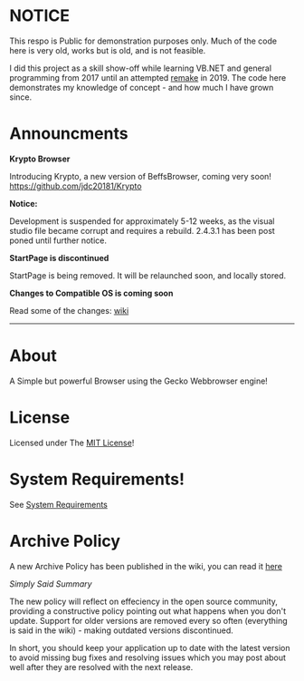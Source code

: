 # NOTICE

This respo is Public for demonstration purposes only. Much of the code here is very old, works but is old, and is not feasible. 

I did this project as a skill show-off while learning VB.NET and general programming from 2017 until an attempted [remake](https://github.com/jdc20181/Krypto-Browser) in 2019. The code here demonstrates my knowledge of concept - and how much I have grown since. 


# Announcments


**Krypto Browser**

Introducing Krypto, a new version of BeffsBrowser, coming very soon! 
https://github.com/jdc20181/Krypto




**Notice:** 

Development is suspended for approximately 5-12 weeks, as the visual studio file became corrupt and requires a rebuild. 2.4.3.1 has been post poned until further notice. 





**StartPage is discontinued**

StartPage is being removed. It will be relaunched soon, and locally stored. 

**Changes to Compatible OS is coming soon**

Read some of the changes: [wiki](https://github.com/jdc20181/BeffsBrowser/wiki/Changes-to-Supported-OS-Versions)


_______________________________________________________________________

# About

A Simple but powerful Browser using the Gecko Webbrowser engine!




# License
Licensed under The [MIT License](https://github.com/jdc20181/BeffsBrowser/blob/master/Information/LICENSE)!


 
# System Requirements!

See [System Requirements](https://github.com/jdc20181/BeffsBrowser/wiki/System-Requirements)

# Archive Policy

A new Archive Policy has been published in the wiki, you can read it [here](https://github.com/jdc20181/BeffsBrowser/wiki/Archive-Policy)

*Simply Said Summary*

The new policy will reflect on effeciency in the open source community, providing a constructive policy pointing out what happens when you don't update. Support for older versions are removed every so often (everything is said in the wiki) - making outdated versions discontinued. 

In short, you should keep your application up to date with the latest version to avoid missing bug fixes and resolving issues which you may post about well after they are resolved with the next release. 



